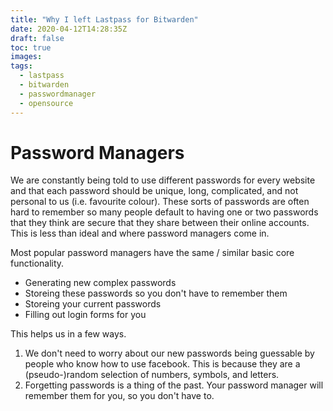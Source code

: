 ```yaml
---
title: "Why I left Lastpass for Bitwarden"
date: 2020-04-12T14:28:35Z
draft: false
toc: true
images:
tags:
  - lastpass
  - bitwarden
  - passwordmanager
  - opensource
---
```



# Password Managers

We are constantly being told to use different passwords for every website and that each password should be unique, long, complicated, and not personal to us (i.e. favourite colour).
These sorts of passwords are often hard to remember so many people default to having one or two passwords that they think are secure that they share between their online accounts.
This is less than ideal and where password managers come in.

Most popular password managers have the same / similar basic core functionality.
* Generating new complex passwords
* Storeing these passwords so you don't have to remember them
* Storeing your current passwords
* Filling out login forms for you

This helps us in a few ways.

1. We don't need to worry about our new passwords being guessable by people who know how to use facebook.
This is because they are a (pseudo-)random selection of numbers, symbols, and letters.
2. Forgetting passwords is a thing of the past. Your password manager will remember them for you, so you don't have to.


